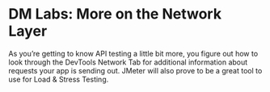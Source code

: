 # DM Labs: More on the Network Layer

As you’re getting to know API testing a little bit more, you figure out how to
look through the DevTools Network Tab for additional information about requests
your app is sending out. JMeter will also prove to be a great tool to use for
Load & Stress Testing.
